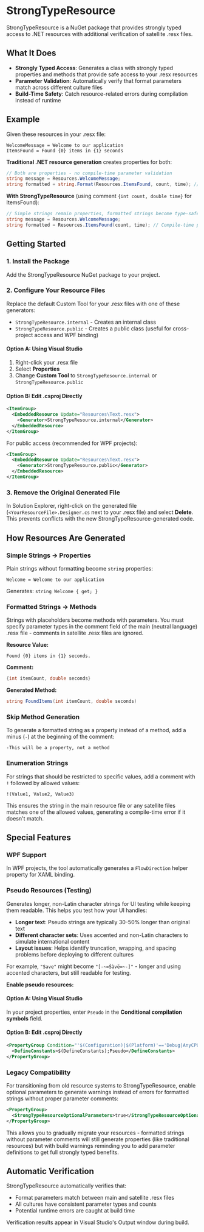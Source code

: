 ﻿# StrongTypeResource

StrongTypeResource is a NuGet package that provides strongly typed access to .NET resources with additional verification of satellite .resx files.

## What It Does

- **Strongly Typed Access**: Generates a class with strongly typed properties and methods that provide safe access to your .resx resources
- **Parameter Validation**: Automatically verify that format parameters match across different culture files
- **Build-Time Safety**: Catch resource-related errors during compilation instead of runtime

## Example

Given these resources in your .resx file:
```
WelcomeMessage = Welcome to our application
ItemsFound = Found {0} items in {1} seconds
```

**Traditional .NET resource generation** creates properties for both:
```csharp
// Both are properties - no compile-time parameter validation
string message = Resources.WelcomeMessage;
string formatted = string.Format(Resources.ItemsFound, count, time); // Easy to mess up parameters
```

**With StrongTypeResource** (using comment `{int count, double time}` for ItemsFound):
```csharp
// Simple strings remain properties, formatted strings become type-safe methods
string message = Resources.WelcomeMessage;
string formatted = Resources.ItemsFound(count, time); // Compile-time parameter validation
```

## Getting Started

### 1. Install the Package
Add the StrongTypeResource NuGet package to your project.

### 2. Configure Your Resource Files
Replace the default Custom Tool for your .resx files with one of these generators:
- `StrongTypeResource.internal` - Creates an internal class
- `StrongTypeResource.public` - Creates a public class (useful for cross-project access and WPF binding)

#### Option A: Using Visual Studio
1. Right-click your .resx file
2. Select **Properties**
3. Change **Custom Tool** to `StrongTypeResource.internal` or `StrongTypeResource.public`

#### Option B: Edit .csproj Directly
```xml
<ItemGroup>
  <EmbeddedResource Update="Resources\Text.resx">
    <Generator>StrongTypeResource.internal</Generator>
  </EmbeddedResource>
</ItemGroup>
```

For public access (recommended for WPF projects):
```xml
<ItemGroup>
  <EmbeddedResource Update="Resources\Text.resx">
    <Generator>StrongTypeResource.public</Generator>
  </EmbeddedResource>
</ItemGroup>
```

### 3. Remove the Original Generated File
In Solution Explorer, right-click on the generated file (`<YourResourceFile>.Designer.cs` next to your .resx file) and select **Delete**.
This prevents conflicts with the new StrongTypeResource-generated code.

## How Resources Are Generated

### Simple Strings → Properties
Plain strings without formatting become `string` properties:
```
Welcome = Welcome to our application
```
Generates: `string Welcome { get; }`

### Formatted Strings → Methods
Strings with placeholders become methods with parameters.
You must specify parameter types in the comment field of the main (neutral language) .resx file - comments in satellite .resx files are ignored.

**Resource Value:**
```
Found {0} items in {1} seconds.
```

**Comment:**
```csharp
{int itemCount, double seconds}
```

**Generated Method:**
```csharp
string FoundItems(int itemCount, double seconds)
```

### Skip Method Generation
To generate a formatted string as a property instead of a method, add a minus (`-`) at the beginning of the comment:
```
-This will be a property, not a method
```

### Enumeration Strings
For strings that should be restricted to specific values, add a comment with `!` followed by allowed values:
```
!(Value1, Value2, Value3)
```
This ensures the string in the main resource file or any satellite files matches one of the allowed values,
generating a compile-time error if it doesn't match.

## Special Features

### WPF Support
In WPF projects, the tool automatically generates a `FlowDirection` helper property for XAML binding.

### Pseudo Resources (Testing)
Generates longer, non-Latin character strings for UI testing while keeping them readable. This helps you test how your UI handles:
- **Longer text**: Pseudo strings are typically 30-50% longer than original text
- **Different character sets**: Uses accented and non-Latin characters to simulate international content
- **Layout issues**: Helps identify truncation, wrapping, and spacing problems before deploying to different cultures

For example, `"Save"` might become `"[-~=Šàvë=~-]"` - longer and using accented characters, but still readable for testing.

**Enable pseudo resources:**

#### Option A: Using Visual Studio
In your project properties, enter `Pseudo` in the **Conditional compilation symbols** field.

#### Option B: Edit .csproj Directly
```xml
<PropertyGroup Condition="'$(Configuration)|$(Platform)'=='Debug|AnyCPU'">
  <DefineConstants>$(DefineConstants);Pseudo</DefineConstants>
</PropertyGroup>
```

### Legacy Compatibility
For transitioning from old resource systems to StrongTypeResource,
enable optional parameters to generate warnings instead of errors for formatted strings without proper parameter comments:

```xml
<PropertyGroup>
  <StrongTypeResourceOptionalParameters>true</StrongTypeResourceOptionalParameters>
</PropertyGroup>
```

This allows you to gradually migrate your resources - formatted strings without parameter comments will still generate properties
(like traditional resources) but with build warnings reminding you to add parameter definitions to get full strongly typed benefits.

## Automatic Verification

StrongTypeResource automatically verifies that:
- Format parameters match between main and satellite .resx files
- All cultures have consistent parameter types and counts
- Potential runtime errors are caught at build time

Verification results appear in Visual Studio's Output window during build.

